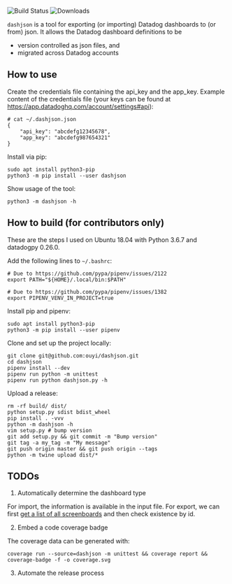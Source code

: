 ![Build Status](https://github.com/ouyi/dashjson/workflows/main/badge.svg)
![Downloads](https://www.pepy.tech/badge/dashjson)

`dashjson` is a tool for exporting (or importing) Datadog dashboards to (or from) json. It allows the Datadog dashboard definitions to be

- version controlled as json files, and
- migrated across Datadog accounts

## How to use

Create the credentials file containing the api\_key and the app\_key. Example content of the credentials file (your keys can be found at https://app.datadoghq.com/account/settings#api):

    # cat ~/.dashjson.json
    {
        "api_key": "abcdefg12345678",
        "app_key": "abcdefg987654321"
    }

Install via pip:

    sudo apt install python3-pip
    python3 -m pip install --user dashjson

Show usage of the tool:

    python3 -m dashjson -h

## How to build (for contributors only)

These are the steps I used on Ubuntu 18.04 with Python 3.6.7 and datadogpy 0.26.0.

Add the following lines to `~/.bashrc`:

    # Due to https://github.com/pypa/pipenv/issues/2122
    export PATH="${HOME}/.local/bin:$PATH"

    # Due to https://github.com/pypa/pipenv/issues/1382
    export PIPENV_VENV_IN_PROJECT=true

Install pip and pipenv:

    sudo apt install python3-pip
    python3 -m pip install --user pipenv

Clone and set up the project locally:

    git clone git@github.com:ouyi/dashjson.git
    cd dashjson
    pipenv install --dev
    pipenv run python -m unittest
    pipenv run python dashjson.py -h

Upload a release:

    rm -rf build/ dist/
    python setup.py sdist bdist_wheel
    pip install . -vvv
    python -m dashjson -h
    vim setup.py # bump version
    git add setup.py && git commit -m "Bump version"
    git tag -a my_tag -m "My message"
    git push origin master && git push origin --tags
    python -m twine upload dist/*

## TODOs

1. Automatically determine the dashboard type

For import, the information is available in the input file. For export, we can first [get a list of all screenboards](https://docs.datadoghq.com/api/?lang=python#get-all-screenboards) and then check existence by id.

2. Embed a code coverage badge

The coverage data can be generated with:

    coverage run --source=dashjson -m unittest && coverage report && coverage-badge -f -o coverage.svg

3. Automate the release process
